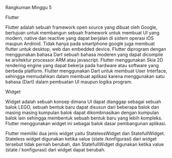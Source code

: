 Rangkuman Minggu 5

Flutter

Flutter adalah sebuah framework open source yang dibuat oleh Google, bertujuan untuk membangun sebuah framework untuk membuat UI yang modern, native dan reactive yang dapat berjalan di sistem operasi iOS maupun Android. 
Tidak hanya pada smartphone google juga membuat flutter untuk desktop, web dan embedded device. 
Flutter diprogram dengan menggunakan bahasa Dart sebuah bahasa moderen yang dapat dicompile ke arsitektur processor ARM atau javascript. 
Flutter menggunakan Skia 2D rendering engine yang dapat bekerja pada hardware atau software yang berbeda platform.
Flutter menggunakan Dart untuk membuat User Interface, sehingga memudahkan dalam membuat aplikasi karena menggunakan satu bahasa (Dart) dalam pembuatan UI maupun logika program. 



Widget

Widget adalah sebuah konsep dimana UI dapat dianggap sebagai sebuah balok LEGO, sebuah bentuk baru dapat disusun dari beberapa balok dan masing masing kumpulan balok dapat dikombinasikan dengan kumpulan balok lain sehingga membentuk sebuah bentuk baru yang lebih kompleks. Flutter menggunakan widget ini sebagai balok dasar pembangunan aplikasi.

Flutter memiliki dua jenis widget yaitu StatelessWidget dan StatefullWidget. Stateless widget digunakan ketika value (state /konfigurasi) dari widget tersebut tidak pernah berubah, dan StatefullWidget digunakan ketika value (state / konfigurasi) dari widget dapat berubah.

